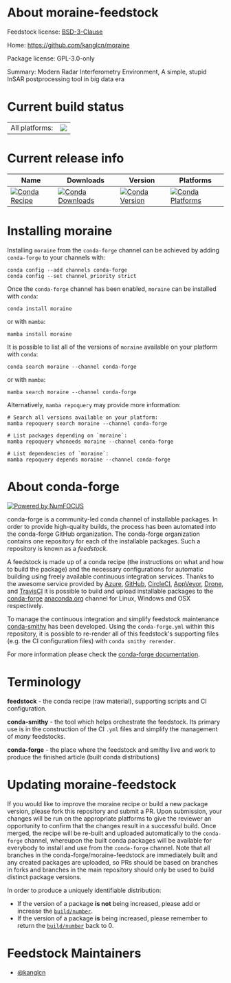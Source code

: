 About moraine-feedstock
=======================

Feedstock license: [BSD-3-Clause](https://github.com/conda-forge/moraine-feedstock/blob/main/LICENSE.txt)

Home: https://github.com/kanglcn/moraine

Package license: GPL-3.0-only

Summary: Modern Radar Interferometry Environment, A simple, stupid InSAR postprocessing tool in big data era

Current build status
====================


<table><tr><td>All platforms:</td>
    <td>
      <a href="https://dev.azure.com/conda-forge/feedstock-builds/_build/latest?definitionId=22231&branchName=main">
        <img src="https://dev.azure.com/conda-forge/feedstock-builds/_apis/build/status/moraine-feedstock?branchName=main">
      </a>
    </td>
  </tr>
</table>

Current release info
====================

| Name | Downloads | Version | Platforms |
| --- | --- | --- | --- |
| [![Conda Recipe](https://img.shields.io/badge/recipe-moraine-green.svg)](https://anaconda.org/conda-forge/moraine) | [![Conda Downloads](https://img.shields.io/conda/dn/conda-forge/moraine.svg)](https://anaconda.org/conda-forge/moraine) | [![Conda Version](https://img.shields.io/conda/vn/conda-forge/moraine.svg)](https://anaconda.org/conda-forge/moraine) | [![Conda Platforms](https://img.shields.io/conda/pn/conda-forge/moraine.svg)](https://anaconda.org/conda-forge/moraine) |

Installing moraine
==================

Installing `moraine` from the `conda-forge` channel can be achieved by adding `conda-forge` to your channels with:

```
conda config --add channels conda-forge
conda config --set channel_priority strict
```

Once the `conda-forge` channel has been enabled, `moraine` can be installed with `conda`:

```
conda install moraine
```

or with `mamba`:

```
mamba install moraine
```

It is possible to list all of the versions of `moraine` available on your platform with `conda`:

```
conda search moraine --channel conda-forge
```

or with `mamba`:

```
mamba search moraine --channel conda-forge
```

Alternatively, `mamba repoquery` may provide more information:

```
# Search all versions available on your platform:
mamba repoquery search moraine --channel conda-forge

# List packages depending on `moraine`:
mamba repoquery whoneeds moraine --channel conda-forge

# List dependencies of `moraine`:
mamba repoquery depends moraine --channel conda-forge
```


About conda-forge
=================

[![Powered by
NumFOCUS](https://img.shields.io/badge/powered%20by-NumFOCUS-orange.svg?style=flat&colorA=E1523D&colorB=007D8A)](https://numfocus.org)

conda-forge is a community-led conda channel of installable packages.
In order to provide high-quality builds, the process has been automated into the
conda-forge GitHub organization. The conda-forge organization contains one repository
for each of the installable packages. Such a repository is known as a *feedstock*.

A feedstock is made up of a conda recipe (the instructions on what and how to build
the package) and the necessary configurations for automatic building using freely
available continuous integration services. Thanks to the awesome service provided by
[Azure](https://azure.microsoft.com/en-us/services/devops/), [GitHub](https://github.com/),
[CircleCI](https://circleci.com/), [AppVeyor](https://www.appveyor.com/),
[Drone](https://cloud.drone.io/welcome), and [TravisCI](https://travis-ci.com/)
it is possible to build and upload installable packages to the
[conda-forge](https://anaconda.org/conda-forge) [anaconda.org](https://anaconda.org/)
channel for Linux, Windows and OSX respectively.

To manage the continuous integration and simplify feedstock maintenance
[conda-smithy](https://github.com/conda-forge/conda-smithy) has been developed.
Using the ``conda-forge.yml`` within this repository, it is possible to re-render all of
this feedstock's supporting files (e.g. the CI configuration files) with ``conda smithy rerender``.

For more information please check the [conda-forge documentation](https://conda-forge.org/docs/).

Terminology
===========

**feedstock** - the conda recipe (raw material), supporting scripts and CI configuration.

**conda-smithy** - the tool which helps orchestrate the feedstock.
                   Its primary use is in the construction of the CI ``.yml`` files
                   and simplify the management of *many* feedstocks.

**conda-forge** - the place where the feedstock and smithy live and work to
                  produce the finished article (built conda distributions)


Updating moraine-feedstock
==========================

If you would like to improve the moraine recipe or build a new
package version, please fork this repository and submit a PR. Upon submission,
your changes will be run on the appropriate platforms to give the reviewer an
opportunity to confirm that the changes result in a successful build. Once
merged, the recipe will be re-built and uploaded automatically to the
`conda-forge` channel, whereupon the built conda packages will be available for
everybody to install and use from the `conda-forge` channel.
Note that all branches in the conda-forge/moraine-feedstock are
immediately built and any created packages are uploaded, so PRs should be based
on branches in forks and branches in the main repository should only be used to
build distinct package versions.

In order to produce a uniquely identifiable distribution:
 * If the version of a package **is not** being increased, please add or increase
   the [``build/number``](https://docs.conda.io/projects/conda-build/en/latest/resources/define-metadata.html#build-number-and-string).
 * If the version of a package **is** being increased, please remember to return
   the [``build/number``](https://docs.conda.io/projects/conda-build/en/latest/resources/define-metadata.html#build-number-and-string)
   back to 0.

Feedstock Maintainers
=====================

* [@kanglcn](https://github.com/kanglcn/)

